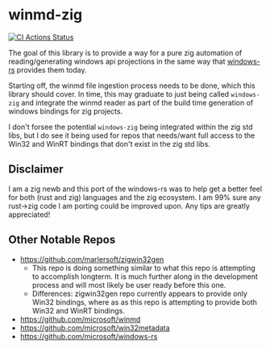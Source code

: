# winmd-zig
[![CI Actions Status](https://github.com/Vulfox/winmd-zig/workflows/CI/badge.svg)](https://github.com/Vulfox/winmd-zig/actions)

The goal of this library is to provide a way for a pure zig automation of reading/generating windows api projections in the same way that [windows-rs](https://github.com/microsoft/windows-rs) provides them today.

Starting off, the winmd file ingestion process needs to be done, which this library should cover. In time, this may graduate to just being called `windows-zig` and integrate the winmd reader as part of the build time generation of windows bindings for zig projects.

I don't forsee the potential `windows-zig` being integrated within the zig std libs, but I do see it being used for repos that needs/want full access to the Win32 and WinRT bindings that don't exist in the zig std libs.

## Disclaimer
I am a zig newb and this port of the windows-rs was to help get a better feel for both (rust and zig) languages and the zig ecosystem. I am 99% sure any rust->zig code I am porting could be improved upon. Any tips are greatly appreciated!

## Other Notable Repos
- https://github.com/marlersoft/zigwin32gen
  - This repo is doing something similar to what this repo is attempting to accomplish longterm. It is much further along in the development process and will most likely be user ready before this one.
  - Differences: zigwin32gen repo currently appears to provide only Win32 bindings, where as as this repo is attempting to provide both Win32 and WinRT bindings.
- https://github.com/microsoft/winmd
- https://github.com/microsoft/win32metadata
- https://github.com/microsoft/windows-rs
